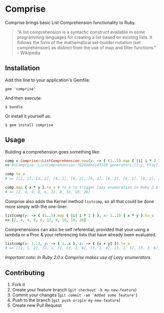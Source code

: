 # Comprise

Comprise brings basic List Comprehension functionality to Ruby.

> &ldquo;A list comprehension is a syntactic construct available in some programming languages for creating a list based on existing lists. It follows the form of the mathematical set-builder notation (set comprehension) as distinct from the use of map and filter functions.&rdquo; - Wikipedia

## Installation

Add this line to your application's Gemfile:

    gem 'comprise'

And then execute:

    $ bundle

Or install it yourself as:

    $ gem install comprise

## Usage

Building a comprehension goes something like:

```ruby
comp = Comprise::ListComprehension.new(y: -> { (1..5).map { |i| i * 2 } }, x: 1..2)
=> #<Comprise::ListComprehension:70240864145320 generators:[[:y, Proc], [:x, Range]]>

comp.to_a
# => [[2, 1], [2, 2], [4, 1], [4, 2], [6, 1], [6, 2], [8, 1], [8, 2], [10, 1], [10, 2]]

comp.map { x * y }.to_a # to_a to trigger lazy enumeration in Ruby 2.0
# => [2, 4, 4, 8, 6, 12, 8, 16, 10, 20]
```

Comprise also adds the Kernel method `listcomp`, so all that could be done more simply with the
one-liner:

```ruby
listcomp(y: -> { (1..5).map { |i| i * 2 } }, x: 1..2) { x * y }.to_a
=> [2, 4, 4, 8, 6, 12, 8, 16, 10, 20]
```

Comprehensions can also be self referential; provided that your using a lambda or a Proc & your
referencing lists that have already been evaluated.

```ruby
listcomp(x: 1..3, y: -> { 1..x }, z: -> { [x + y] }).to_a
# => [[1, 1, 2], [2, 1, 3], [2, 2, 4], [3, 1, 4], [3, 2, 5], [3, 3, 6]]
```

*Important note: In Ruby 2.0.x Comprise makes use of Lazy enumerators.*

## Contributing

1. Fork it
2. Create your feature branch (`git checkout -b my-new-feature`)
3. Commit your changes (`git commit -am 'Added some feature'`)
4. Push to the branch (`git push origin my-new-feature`)
5. Create new Pull Request
